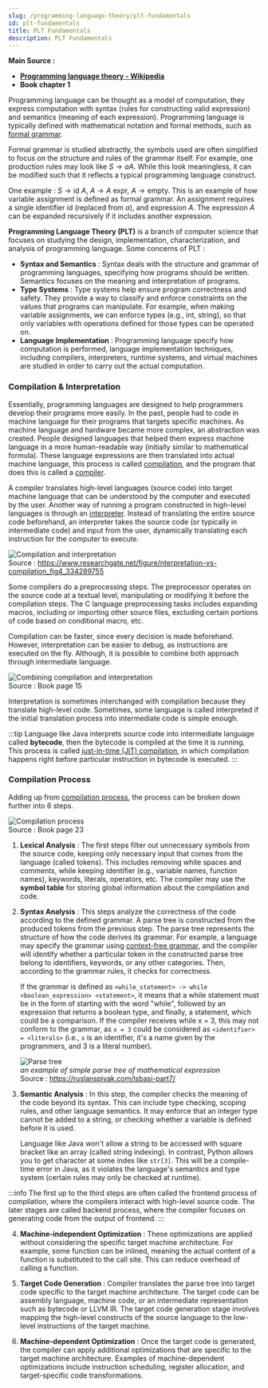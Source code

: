 ```yaml
---
slug: /programming-language-theory/plt-fundamentals
id: plt-fundamentals
title: PLT Fundamentals
description: PLT Fundamentals
---
```


**Main Source :**

- **[Programming language theory - Wikipedia](https://en.wikipedia.org/wiki/Programming_language_theory)**
- **Book chapter 1**

Programming language can be thought as a model of computation, they express computation with syntax (rules for constructing valid expression) and semantics (meaning of each expression). Programming language is typically defined with mathematical notation and formal methods, such as [formal grammar](/theory-of-computation-and-automata/formal-grammar).

Formal grammar is studied abstractly, the symbols used are often simplified to focus on the structure and rules of the grammar itself. For example, one production rules may look like $S \rightarrow aA$. While this look meaningless, it can be modified such that it reflects a typical programming language construct.

One example : $S \rightarrow \text{id } A$, $A \rightarrow A \text{ expr}$, $A \rightarrow \text{empty}$. This is an example of how variable assignment is defined as formal grammar. An assignment requires a single identifier $\text{id}$ (replaced from $a$), and expression $A$. The expression $A$ can be expanded recursively if it includes another expression.

**Programming Language Theory (PLT)** is a branch of computer science that focuses on studying the design, implementation, characterization, and analysis of programming language. Some concerns of PLT :

- **Syntax and Semantics** : Syntax deals with the structure and grammar of programming languages, specifying how programs should be written. Semantics focuses on the meaning and interpretation of programs.
- **Type Systems** : Type systems help ensure program correctness and safety. They provide a way to classify and enforce constraints on the values that programs can manipulate. For example, when making variable assignments, we can enforce types (e.g., int, string), so that only variables with operations defined for those types can be operated on.
- **Language Implementation** : Programming language specify how computation is performed, language implementation techniques, including compilers, interpreters, runtime systems, and virtual machines are studied in order to carry out the actual computation.

### Compilation & Interpretation

Essentially, programming languages are designed to help programmers develop their programs more easily. In the past, people had to code in machine language for their programs that targets specific machines. As machine language and hardware became more complex, an abstraction was created. People designed languages that helped them express machine language in a more human-readable way (initially similar to mathematical formula). These language expressions are then translated into actual machine language, this process is called [compilation](/computer-and-programming-fundamentals/compilation), and the program that does this is called a [compiler](/compilers).

A compiler translates high-level languages (source code) into target machine language that can be understood by the computer and executed by the user. Another way of running a program constructed in high-level languages is through an [interpreter](/computer-and-programming-fundamentals/interpreter). Instead of translating the entire source code beforehand, an interpreter takes the source code (or typically in intermediate code) and input from the user, dynamically translating each instruction for the computer to execute.

![Compilation and interpretation](./compilation-interpretation.png)  
Source : https://www.researchgate.net/figure/nterpretation-vs-compilation_fig4_334289755

Some compilers do a preprocessing steps. The preprocessor operates on the source code at a textual level, manipulating or modifying it before the compilation steps. The C language preprocessing tasks includes expanding macros, including or importing other source files, excluding certain portions of code based on conditional macro, etc.

Compilation can be faster, since every decision is made beforehand. However, interpretation can be easier to debug, as instructions are executed on the fly. Although, it is possible to combine both approach through intermediate language.

![Combining compilation and interpretation](./combined-approaches.png)  
Source : Book page 15

Interpretation is sometimes interchanged with compilation because they translate high-level code. Sometimes, some language is called interpreted if the initial translation process into intermediate code is simple enough.

:::tip
Language like Java interprets source code into intermediate language called **bytecode**, then the bytecode is compiled at the time it is running. This process is called [just-in-time (JIT) compilation](/computer-and-programming-fundamentals/interpreter#jit-compilation), in which compilation happens right before particular instruction in bytecode is executed.
:::

### Compilation Process

Adding up from [compilation process](/computer-and-programming-fundamentals/compilation#compilation-process), the process can be broken down further into 6 steps.

![Compilation process](./compilation-process.png)  
Source : Book page 23

1. **Lexical Analysis** : The first steps filter out unnecessary symbols from the source code, keeping only necessary input that comes from the language (called tokens). This includes removing white spaces and comments, while keeping identifier (e.g., variable names, function names), keywords, literals, operators, etc. The compiler may use the **symbol table** for storing global information about the compilation and code.
2. **Syntax Analysis** : This steps analyze the correctness of the code according to the defined grammar. A parse tree is constructed from the produced tokens from the previous step. The parse tree represents the structure of how the code derives its grammar. For example, a language may specify the grammar using [context-free grammar](/theory-of-computation-and-automata/context-free-grammar), and the compiler will identify whether a particular token in the constructed parse tree belong to identifiers, keywords, or any other categories. Then, according to the grammar rules, it checks for correctness.

   If the grammar is defined as `<while_statement> -> while <boolean_expression> <statement>`, it means that a while statement must be in the form of starting with the word "while", followed by an expression that returns a boolean type, and finally, a statement, which could be a comparison. If the compiler receives while x = 3, this may not conform to the grammar, as `x = 3` could be considered as `<identifier> = <literals>` (i.e., `x` is an identifier, it's a name given by the programmers, and 3 is a literal number).

   ![Parse tree](./parse-tree.png)  
   _an example of simple parse tree of mathematical expression_  
   Source : https://ruslanspivak.com/lsbasi-part7/

3. **Semantic Analysis** : In this step, the compiler checks the meaning of the code beyond its syntax. This can include type checking, scoping rules, and other language semantics. It may enforce that an integer type cannot be added to a string, or checking whether a variable is defined before it is used.

   Language like Java won't allow a string to be accessed with square bracket like an array (called string indexing). In contrast, Python allows you to get character at some index like `str[3]`. This will be a compile-time error in Java, as it violates the language's semantics and type system (certain rules may only be checked at runtime).

:::info
The first up to the third steps are often called the frontend process of compilation, where the compilers interact with high-level source code. The later stages are called backend process, where the compiler focuses on generating code from the output of frontend.
:::

4. **Machine-independent Optimization** : These optimizations are applied without considering the specific target machine architecture. For example, some function can be inlined, meaning the actual content of a function is substituted to the call site. This can reduce overhead of calling a function.

5. **Target Code Generation** : Compiler translates the parse tree into target code specific to the target machine architecture. The target code can be assembly language, machine code, or an intermediate representation such as bytecode or LLVM IR. The target code generation stage involves mapping the high-level constructs of the source language to the low-level instructions of the target machine.
6. **Machine-dependent Optimization** : Once the target code is generated, the compiler can apply additional optimizations that are specific to the target machine architecture. Examples of machine-dependent optimizations include instruction scheduling, register allocation, and target-specific code transformations.
